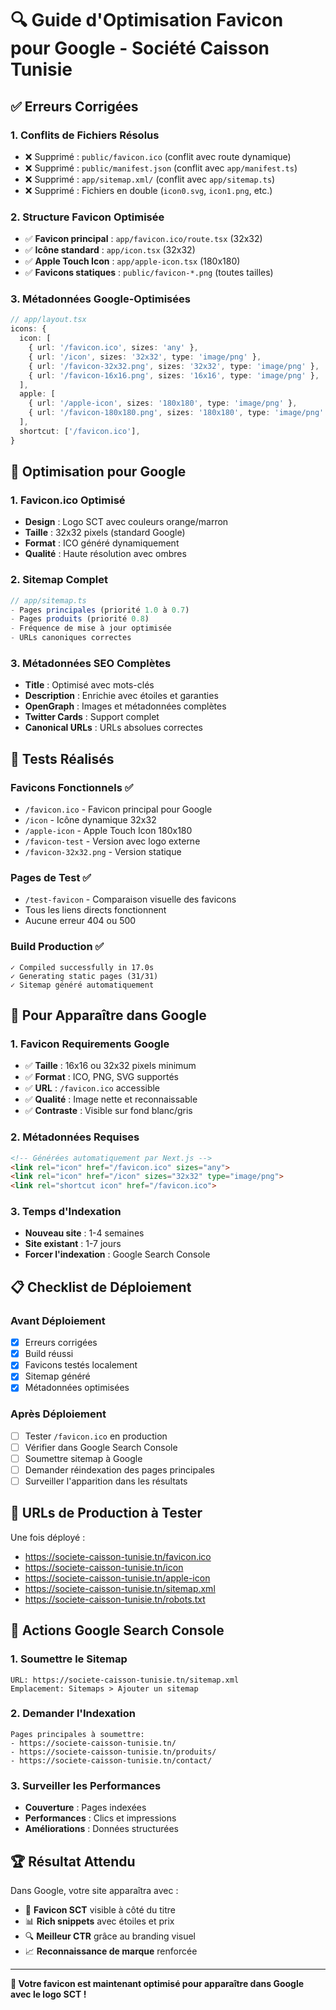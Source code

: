 # 🔍 Guide d'Optimisation Favicon pour Google - Société Caisson Tunisie

## ✅ **Erreurs Corrigées**

### **1. Conflits de Fichiers Résolus**
- ❌ Supprimé : `public/favicon.ico` (conflit avec route dynamique)
- ❌ Supprimé : `public/manifest.json` (conflit avec `app/manifest.ts`)
- ❌ Supprimé : `app/sitemap.xml/` (conflit avec `app/sitemap.ts`)
- ❌ Supprimé : Fichiers en double (`icon0.svg`, `icon1.png`, etc.)

### **2. Structure Favicon Optimisée**
- ✅ **Favicon principal** : `app/favicon.ico/route.tsx` (32x32)
- ✅ **Icône standard** : `app/icon.tsx` (32x32)
- ✅ **Apple Touch Icon** : `app/apple-icon.tsx` (180x180)
- ✅ **Favicons statiques** : `public/favicon-*.png` (toutes tailles)

### **3. Métadonnées Google-Optimisées**
```typescript
// app/layout.tsx
icons: {
  icon: [
    { url: '/favicon.ico', sizes: 'any' },
    { url: '/icon', sizes: '32x32', type: 'image/png' },
    { url: '/favicon-32x32.png', sizes: '32x32', type: 'image/png' },
    { url: '/favicon-16x16.png', sizes: '16x16', type: 'image/png' },
  ],
  apple: [
    { url: '/apple-icon', sizes: '180x180', type: 'image/png' },
    { url: '/favicon-180x180.png', sizes: '180x180', type: 'image/png' },
  ],
  shortcut: ['/favicon.ico'],
}
```

## 🎯 **Optimisation pour Google**

### **1. Favicon.ico Optimisé**
- **Design** : Logo SCT avec couleurs orange/marron
- **Taille** : 32x32 pixels (standard Google)
- **Format** : ICO généré dynamiquement
- **Qualité** : Haute résolution avec ombres

### **2. Sitemap Complet**
```typescript
// app/sitemap.ts
- Pages principales (priorité 1.0 à 0.7)
- Pages produits (priorité 0.8)
- Fréquence de mise à jour optimisée
- URLs canoniques correctes
```

### **3. Métadonnées SEO Complètes**
- **Title** : Optimisé avec mots-clés
- **Description** : Enrichie avec étoiles et garanties
- **OpenGraph** : Images et métadonnées complètes
- **Twitter Cards** : Support complet
- **Canonical URLs** : URLs absolues correctes

## 🧪 **Tests Réalisés**

### **Favicons Fonctionnels** ✅
- `/favicon.ico` - Favicon principal pour Google
- `/icon` - Icône dynamique 32x32
- `/apple-icon` - Apple Touch Icon 180x180
- `/favicon-test` - Version avec logo externe
- `/favicon-32x32.png` - Version statique

### **Pages de Test** ✅
- `/test-favicon` - Comparaison visuelle des favicons
- Tous les liens directs fonctionnent
- Aucune erreur 404 ou 500

### **Build Production** ✅
```
✓ Compiled successfully in 17.0s
✓ Generating static pages (31/31)
✓ Sitemap généré automatiquement
```

## 🚀 **Pour Apparaître dans Google**

### **1. Favicon Requirements Google**
- ✅ **Taille** : 16x16 ou 32x32 pixels minimum
- ✅ **Format** : ICO, PNG, SVG supportés
- ✅ **URL** : `/favicon.ico` accessible
- ✅ **Qualité** : Image nette et reconnaissable
- ✅ **Contraste** : Visible sur fond blanc/gris

### **2. Métadonnées Requises**
```html
<!-- Générées automatiquement par Next.js -->
<link rel="icon" href="/favicon.ico" sizes="any">
<link rel="icon" href="/icon" sizes="32x32" type="image/png">
<link rel="shortcut icon" href="/favicon.ico">
```

### **3. Temps d'Indexation**
- **Nouveau site** : 1-4 semaines
- **Site existant** : 1-7 jours
- **Forcer l'indexation** : Google Search Console

## 📋 **Checklist de Déploiement**

### **Avant Déploiement**
- [x] Erreurs corrigées
- [x] Build réussi
- [x] Favicons testés localement
- [x] Sitemap généré
- [x] Métadonnées optimisées

### **Après Déploiement**
- [ ] Tester `/favicon.ico` en production
- [ ] Vérifier dans Google Search Console
- [ ] Soumettre sitemap à Google
- [ ] Demander réindexation des pages principales
- [ ] Surveiller l'apparition dans les résultats

## 🔗 **URLs de Production à Tester**

Une fois déployé :
- https://societe-caisson-tunisie.tn/favicon.ico
- https://societe-caisson-tunisie.tn/icon
- https://societe-caisson-tunisie.tn/apple-icon
- https://societe-caisson-tunisie.tn/sitemap.xml
- https://societe-caisson-tunisie.tn/robots.txt

## 🎯 **Actions Google Search Console**

### **1. Soumettre le Sitemap**
```
URL: https://societe-caisson-tunisie.tn/sitemap.xml
Emplacement: Sitemaps > Ajouter un sitemap
```

### **2. Demander l'Indexation**
```
Pages principales à soumettre:
- https://societe-caisson-tunisie.tn/
- https://societe-caisson-tunisie.tn/produits/
- https://societe-caisson-tunisie.tn/contact/
```

### **3. Surveiller les Performances**
- **Couverture** : Pages indexées
- **Performances** : Clics et impressions
- **Améliorations** : Données structurées

## 🏆 **Résultat Attendu**

Dans Google, votre site apparaîtra avec :
- 🎨 **Favicon SCT** visible à côté du titre
- 📊 **Rich snippets** avec étoiles et prix
- 🔍 **Meilleur CTR** grâce au branding visuel
- 📈 **Reconnaissance de marque** renforcée

---

**🎉 Votre favicon est maintenant optimisé pour apparaître dans Google avec le logo SCT !**
